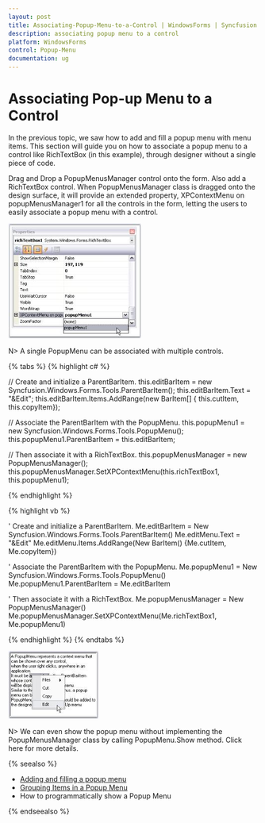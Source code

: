 ```yaml
---
layout: post
title: Associating-Popup-Menu-to-a-Control | WindowsForms | Syncfusion
description: associating popup menu to a control
platform: WindowsForms
control: Popup-Menu
documentation: ug
---
```


# Associating Pop-up Menu to a Control

In the previous topic, we saw how to add and fill a popup menu with menu items. This section will guide you on how to associate a popup menu to a control like RichTextBox (in this example), through designer without a single piece of code. 

Drag and Drop a PopupMenusManager control onto the form. Also add a RichTextBox control. When PopupMenusManager class is dragged onto the design surface, it will provide an extended property, XPContextMenu on popupMenusManager1 for all the controls in the form, letting the users to easily associate a popup menu with a control. 

![](Associating-Popup-Menu-to-a-Control_images/Associating-Popup-Menu-to-a-Control_img1.jpeg)

N> A single PopupMenu can be associated with multiple controls.

{% tabs %}
{% highlight c# %}

// Create and initialize a ParentBarItem.
this.editBarItem = new Syncfusion.Windows.Forms.Tools.ParentBarItem();
this.editBarItem.Text = "&Edit";
this.editBarItem.Items.AddRange(new BarItem[] { this.cutItem, this.copyItem});

// Associate the ParentBarItem with the PopupMenu.
this.popupMenu1 = new Syncfusion.Windows.Forms.Tools.PopupMenu();
this.popupMenu1.ParentBarItem = this.editBarItem;

// Then associate it with a RichTextBox.
this.popupMenusManager = new PopupMenusManager();
this.popupMenusManager.SetXPContextMenu(this.richTextBox1, this.popupMenu1);

{% endhighlight  %}

{% highlight vb %}

' Create and initialize a ParentBarItem.
Me.editBarItem = New Syncfusion.Windows.Forms.Tools.ParentBarItem()
Me.editMenu.Text = "&Edit"
Me.editMenu.Items.AddRange(New BarItem() {Me.cutItem, Me.copyItem})

' Associate the ParentBarItem with the PopupMenu.
Me.popupMenu1 = New Syncfusion.Windows.Forms.Tools.PopupMenu()
Me.popupMenu1.ParentBarItem = Me.editBarItem

' Then associate it with a RichTextBox.
Me.popupMenusManager = New PopupMenusManager()
Me.popupMenusManager.SetXPContextMenu(Me.richTextBox1, Me.popupMenu1)

{% endhighlight  %}
{% endtabs %}

![](Associating-Popup-Menu-to-a-Control_images/Associating-Popup-Menu-to-a-Control_img3.jpeg)

N> We can even show the popup menu without implementing the PopupMenusManager class by calling PopupMenu.Show method. Click here for more details.

{% seealso %}

* [Adding and filling a popup menu](http://help.syncfusion.com/windowsforms/popupmenu/adding-and-filling-a-popupmenu)
* [Grouping Items in a Popup Menu](http://help.syncfusion.com/windowsforms/popupmenu/grouping-items-in-a-popup-menu)
* How to programmatically show a Popup Menu

{% endseealso %}